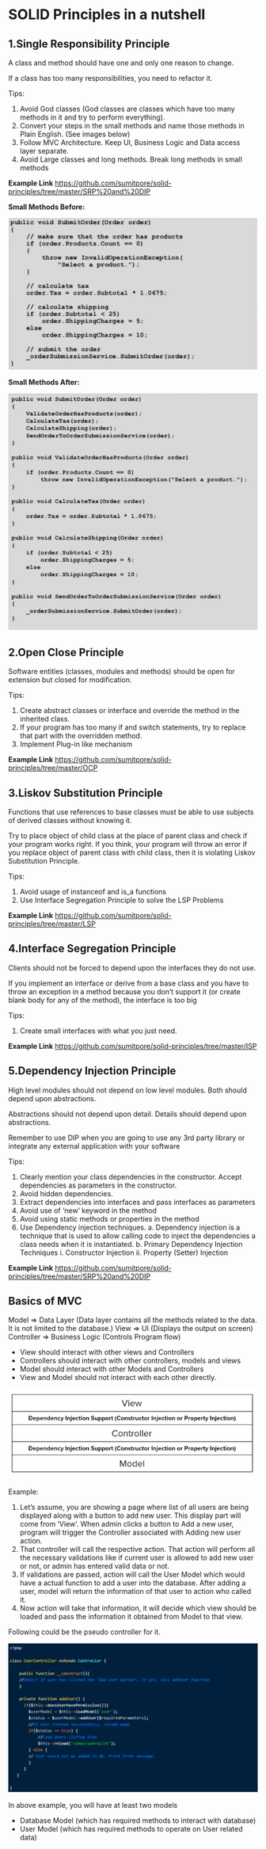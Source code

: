 SOLID Principles in a nutshell
===================
1.Single Responsibility Principle
-------------

A class and method should have one and only one reason to change.

If a class has too many responsibilities, you need to refactor it.

Tips:
1. Avoid God classes (God classes are classes which have too many methods in it and try to perform everything).
2. Convert your steps in the small methods and name those methods in Plain English. (See images below)
3. Follow MVC Architecture. Keep UI, Business Logic and Data access layer separate.
4. Avoid Large classes and long methods. Break long methods in small methods

**Example Link**
<https://github.com/sumitpore/solid-principles/tree/master/SRP%20and%20DIP>

**Small Methods Before:**

![Alt text](/images/sip-before.png?raw=true "Small Methods Before")

**Small Methods After:**

![Alt text](/images/sip-after.png?raw=true "Small Methods After")

2.Open Close Principle
-------------

Software entities (classes, modules and methods) should be open for extension but closed for modification.

Tips:
1. Create abstract classes or interface and override the method in the inherited class.
2. If your program has too many if and switch statements, try to replace that part with the overridden method.
3. Implement Plug-in like mechanism

**Example Link**
<https://github.com/sumitpore/solid-principles/tree/master/OCP>

3.Liskov Substitution Principle
-------------

Functions that use references to base classes must be able to use subjects of derived classes without knowing it.

Try to place object of child class at the place of parent class and check if your program works right. If you think, your program will throw an error if you replace object of parent class with child class, then it is violating Liskov Substitution Principle.

Tips:
1. Avoid usage of instanceof and is_a functions
2. Use Interface Segregation Principle to solve the LSP Problems

**Example Link**
<https://github.com/sumitpore/solid-principles/tree/master/LSP>

4.Interface Segregation Principle
-------------

Clients should not be forced to depend upon the interfaces they do not use.

If you implement an interface or derive from a base class and you have to throw an exception in a method  because you don’t support it (or create blank body for any of the method), the interface is too big

Tips:
1. Create small interfaces with what you just need.

**Example Link**
<https://github.com/sumitpore/solid-principles/tree/master/ISP>

5.Dependency Injection Principle
-------------

High level modules should not depend on low level modules. Both should depend upon abstractions.

Abstractions should not depend upon detail. Details should depend upon abstractions.

Remember to use DIP when you are going to use any 3rd party library or integrate any external application with your software

Tips:
1. Clearly mention your class dependencies in the constructor. Accept dependencies as parameters in the constructor.
2. Avoid hidden dependencies.
3. Extract dependencies into interfaces and pass interfaces as parameters
4. Avoid use of ‘new’ keyword in the method
5. Avoid using static methods or properties in the method
6. Use Dependency injection techniques.
        a. Dependency injection is a technique that is used to allow calling code to inject the dependencies a class needs when it is instantiated.
        b. Primary Dependency Injection Techniques
                i. Constructor Injection
                ii. Property (Setter) Injection

**Example Link**
<https://github.com/sumitpore/solid-principles/tree/master/SRP%20and%20DIP>

Basics of MVC
-------------

Model => Data Layer (Data layer contains all the methods related to the data. It is not limited to the database.)
View => UI (Displays the output on screen)
Controller => Business Logic (Controls Program flow)

* View should interact with other views and Controllers
* Controllers should interact with other controllers, models and views
* Model should interact with other Models and Controllers
* View and Model should not interact with each other directly.

![Alt text](/images/mvc.png?raw=true)

Example:
1. Let’s assume, you are showing a page where list of all users are being displayed along with a button to add new user. This display part will come from ‘View’. When admin clicks a button to Add a new user, program will trigger the Controller associated with Adding new user action.
2. That controller will call the respective action. That action will perform all the necessary validations like if current user is allowed to add new user or not, or admin has entered valid data or not.
3. If validations are passed, action will call the User Model which would have a actual function to add a user into the database. After adding a user, model will return the information of that user to action who called it.
4. Now action will take that information, it will decide which view should be loaded and pass the information it obtained from Model to that view.

Following could be the pseudo controller for it.

![Alt text](/images/psuedo-controller.png?raw=true)

In above example, you will have at least two models
* Database Model (which has required methods to interact with database)
* User Model (which has required methods to operate on User related data)

